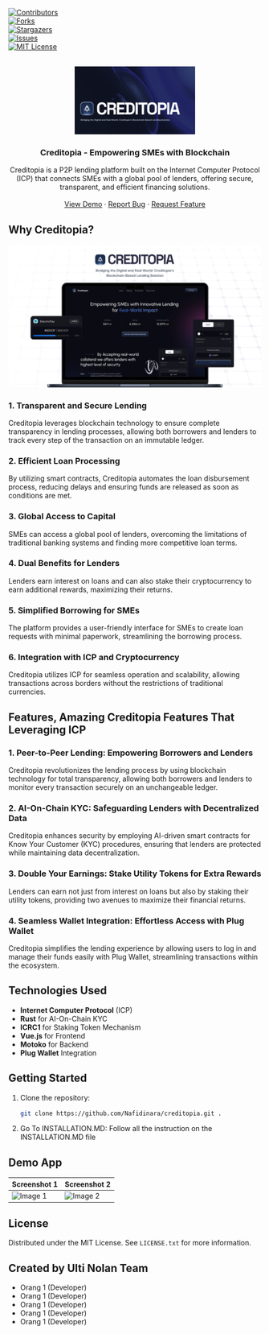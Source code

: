 [![Contributors][contributors-shield]][contributors-url]  
[![Forks][forks-shield]][forks-url]  
[![Stargazers][stars-shield]][stars-url]  
[![Issues][issues-shield]][issues-url]  
[![MIT License][license-shield]][license-url]

<!-- PROJECT LOGO -->
<br />
<div align="center">
  <a href="https://github.com/Nafidinara/creditopia">
    <img src="assets/image/creditopia-banner1.png" alt="Logo" width="240">
  </a>
  <h3 align="center">Creditopia - Empowering SMEs with Blockchain</h3>
  <p align="center">
    Creditopia is a P2P lending platform built on the Internet Computer Protocol (ICP) that connects SMEs with a global pool of lenders, offering secure, transparent, and efficient financing solutions.
    <br/>
    <br/>
    <a href="https://github.com/Nafidinara/creditopia">View Demo</a>
    ·
    <a href="https://github.com/Nafidinara/creditopia/issues">Report Bug</a>
    ·
    <a href="https://github.com/Nafidinara/creditopia/issues">Request Feature</a>
  </p>
</div>

## Why Creditopia?

<img src="assets/image/creditopia-banner2.png" alt="Creditopia Banner">

### 1. Transparent and Secure Lending
Creditopia leverages blockchain technology to ensure complete transparency in lending processes, allowing both borrowers and lenders to track every step of the transaction on an immutable ledger.

### 2. Efficient Loan Processing
By utilizing smart contracts, Creditopia automates the loan disbursement process, reducing delays and ensuring funds are released as soon as conditions are met.

### 3. Global Access to Capital
SMEs can access a global pool of lenders, overcoming the limitations of traditional banking systems and finding more competitive loan terms.

### 4. Dual Benefits for Lenders
Lenders earn interest on loans and can also stake their cryptocurrency to earn additional rewards, maximizing their returns.

### 5. Simplified Borrowing for SMEs
The platform provides a user-friendly interface for SMEs to create loan requests with minimal paperwork, streamlining the borrowing process.

### 6. Integration with ICP and Cryptocurrency
Creditopia utilizes ICP for seamless operation and scalability, allowing transactions across borders without the restrictions of traditional currencies.

## Features, Amazing Creditopia Features That Leveraging ICP

### 1. Peer-to-Peer Lending: Empowering Borrowers and Lenders
Creditopia revolutionizes the lending process by using blockchain technology for total transparency, allowing both borrowers and lenders to monitor every transaction securely on an unchangeable ledger.

### 2. AI-On-Chain KYC: Safeguarding Lenders with Decentralized Data
Creditopia enhances security by employing AI-driven smart contracts for Know Your Customer (KYC) procedures, ensuring that lenders are protected while maintaining data decentralization.

### 3. Double Your Earnings: Stake Utility Tokens for Extra Rewards
Lenders can earn not just from interest on loans but also by staking their utility tokens, providing two avenues to maximize their financial returns.

### 4. Seamless Wallet Integration: Effortless Access with Plug Wallet
Creditopia simplifies the lending experience by allowing users to log in and manage their funds easily with Plug Wallet, streamlining transactions within the ecosystem.


## Technologies Used
- **Internet Computer Protocol** (ICP)
- **Rust** for AI-On-Chain KYC
- **ICRC1** for Staking Token Mechanism
- **Vue.js** for Frontend
- **Motoko** for Backend
- **Plug Wallet** Integration

## Getting Started

1. Clone the repository:
   ```sh
   git clone https://github.com/Nafidinara/creditopia.git .
   ```
2. Go To INSTALLATION.MD:
   Follow all the instruction on the INSTALLATION.MD file

## Demo App

| Screenshot 1                       | Screenshot 2                       |
| ---------------------------------- | ---------------------------------- |
| ![Image 1](assets/image/screenshot1.jpg) | ![Image 2](assets/image/screenshot2.jpg) |

## License
Distributed under the MIT License. See `LICENSE.txt` for more information.

## Created by Ulti Nolan Team
- Orang 1 (Developer)
- Orang 1 (Developer)
- Orang 1 (Developer)
- Orang 1 (Developer)
- Orang 1 (Developer)

<!-- MARKDOWN LINKS & IMAGES -->
[contributors-shield]: https://img.shields.io/github/contributors/Nafidinara/creditopia.svg?style=for-the-badge
[contributors-url]: https://github.com/Nafidinara/creditopia/graphs/contributors
[forks-shield]: https://img.shields.io/github/forks/Nafidinara/creditopia.svg?style=for-the-badge
[forks-url]: https://github.com/Nafidinara/creditopia/network/members
[stars-shield]: https://img.shields.io/github/stars/Nafidinara/creditopia.svg?style=for-the-badge
[stars-url]: https://github.com/Nafidinara/creditopia/stargazers
[issues-shield]: https://img.shields.io/github/issues/Nafidinara/creditopia.svg?style=for-the-badge
[issues-url]: https://github.com/Nafidinara/creditopia/issues
[license-shield]: https://img.shields.io/github/license/Nafidinara/creditopia.svg?style=for-the-badge
[license-url]: https://github.com/Nafidinara/creditopia/blob/main/LICENSE.txt
